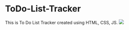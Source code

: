 # ToDo-List-Tracker
This is To Do List Tracker created using HTML, CSS, JS.
<img src="Screenshot 2020-09-09 at 3.52.05 PM">
